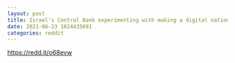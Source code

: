 ```yaml
--- 
layout: post 
title: Israel's Central Bank experimenting with making a digital national currency based on Ethereum Blockchain while the crypto market is about to be regulated and accepted by the banks in the country. 
date: 2021-06-23 1624435691 
categories: reddit 
--- 
```

https://redd.it/o68evw
